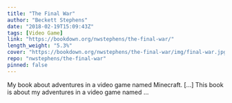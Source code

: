 ```yaml
---
title: "The Final War"
author: "Beckett Stephens"
date: "2018-02-19T15:09:43Z"
tags: [Video Game]
link: "https://bookdown.org/nwstephens/the-final-war/"
length_weight: "5.3%"
cover: "https://bookdown.org/nwstephens/the-final-war/img/final-war.jpg"
repo: "nwstephens/the-final-war"
pinned: false
---
```


My book about adventures in a video game named Minecraft. [...] This book is about my adventures in a video game named ...
